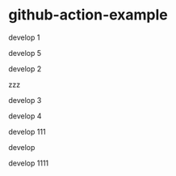 # github-action-example


develop 1

develop 5

develop 2

zzz

develop 3

develop 4 

develop 111

develop

develop 1111
